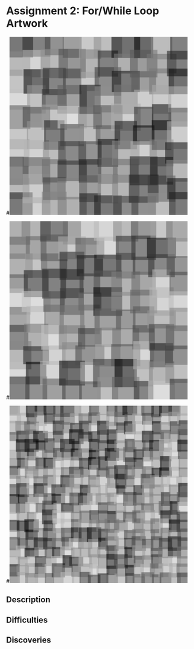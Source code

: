 # Assignment 2: For/While Loop Artwork

#<img src="Images/artBig1.png" width="480">

#<img src="Images/artBig2.png" width="480">

#<img src="Images/artSmall.png" width="480">

## Description

## Difficulties

## Discoveries
